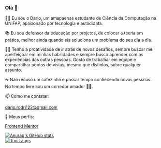 ### Olá 👋

👨‍🎓 Eu sou o Dario, um amapaense estudante de Ciência da Computação na UNIFAP, apaixonado por tecnologia e autodidata. 

📚 Eu sou defensor da educação por projetos, de colocar a teoria em prática, melhor ainda quando ela soluciona um problema do seu dia a dia. 

🐱‍💻 Tenho a proatividade de ir atrás de novos desafios, sempre buscar me aperfeiçoar em minhas habilidades e sempre busco aprender com as experiências das outras pessoas. Gosto de trabalhar em equipe e compartilhar pontos de vistas, mesmo que distintos, sobre qualquer assunto.

☕ Não recuso um cafezinho e passar tempo conhecendo novas pessoas. No tempo livre sou um corredor amador 🏃‍♂️.


📫 Como me contatar:  

 dario.rodri123@gmail.com

🔎 Meus perfis:  

[Frontend Mentor](https://www.frontendmentor.io/profile/Unidade)

[![Anurag's GitHub stats](https://github-readme-stats.vercel.app/api?username=Unidade)](https://github.com/anuraghazra/github-readme-stats)
<br>
[![Top Langs](https://github-readme-stats.vercel.app/api/top-langs/?username=Unidade&layout=compact)](https://github.com/anuraghazra/github-readme-stats)

